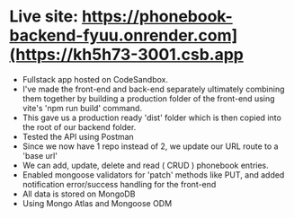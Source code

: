 # Live site: https://phonebook-backend-fyuu.onrender.com](https://kh5h73-3001.csb.app

- Fullstack app hosted on CodeSandbox. 
- I've made the front-end and back-end separately ultimately combining them together by building a production folder of the front-end using vite's 'npm run build' command.
- This gave us a production ready 'dist' folder which is then copied into the root of our backend folder.
- Tested the API using Postman
- Since we now have 1 repo instead of 2, we update our URL route to a 'base url'
- We can add, update, delete and read ( CRUD ) phonebook entries.
- Enabled mongoose validators for 'patch' methods like PUT, and added notification error/success handling for the front-end
- All data is stored on MongoDB
- Using Mongo Atlas and Mongoose ODM
